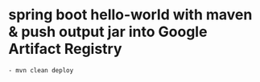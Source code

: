 # spring boot hello-world with maven & push output jar into Google Artifact Registry 

	- mvn clean deploy